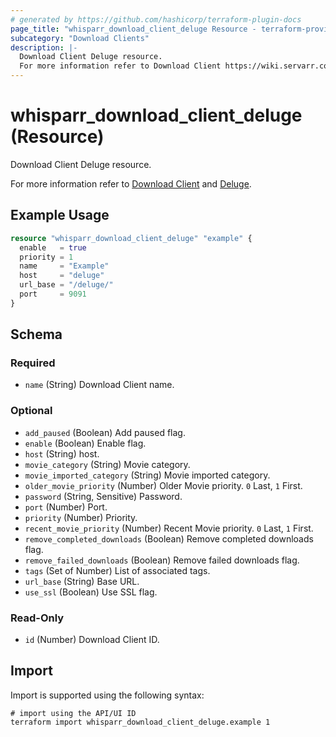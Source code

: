 ```yaml
---
# generated by https://github.com/hashicorp/terraform-plugin-docs
page_title: "whisparr_download_client_deluge Resource - terraform-provider-whisparr"
subcategory: "Download Clients"
description: |-
  Download Client Deluge resource.
  For more information refer to Download Client https://wiki.servarr.com/whisparr/settings#download-clients and Deluge https://wiki.servarr.com/whisparr/supported#deluge.
---
```


# whisparr_download_client_deluge (Resource)

<!-- subcategory:Download Clients -->Download Client Deluge resource.
For more information refer to [Download Client](https://wiki.servarr.com/whisparr/settings#download-clients) and [Deluge](https://wiki.servarr.com/whisparr/supported#deluge).

## Example Usage

```terraform
resource "whisparr_download_client_deluge" "example" {
  enable   = true
  priority = 1
  name     = "Example"
  host     = "deluge"
  url_base = "/deluge/"
  port     = 9091
}
```

<!-- schema generated by tfplugindocs -->
## Schema

### Required

- `name` (String) Download Client name.

### Optional

- `add_paused` (Boolean) Add paused flag.
- `enable` (Boolean) Enable flag.
- `host` (String) host.
- `movie_category` (String) Movie category.
- `movie_imported_category` (String) Movie imported category.
- `older_movie_priority` (Number) Older Movie priority. `0` Last, `1` First.
- `password` (String, Sensitive) Password.
- `port` (Number) Port.
- `priority` (Number) Priority.
- `recent_movie_priority` (Number) Recent Movie priority. `0` Last, `1` First.
- `remove_completed_downloads` (Boolean) Remove completed downloads flag.
- `remove_failed_downloads` (Boolean) Remove failed downloads flag.
- `tags` (Set of Number) List of associated tags.
- `url_base` (String) Base URL.
- `use_ssl` (Boolean) Use SSL flag.

### Read-Only

- `id` (Number) Download Client ID.

## Import

Import is supported using the following syntax:

```shell
# import using the API/UI ID
terraform import whisparr_download_client_deluge.example 1
```

